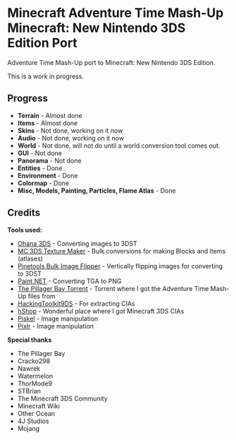 # Minecraft Adventure Time Mash-Up Minecraft: New Nintendo 3DS Edition Port
Adventure Time Mash-Up port to Minecraft: New Nintendo 3DS Edition.

This is a work in progress.

## Progress

- **Terrain** - Almost done
- **Items** - Almost done
- **Skins** - Not done, working on it now
- **Audio** - Not done, working on it now
- **World** - Not done, will not do until a world conversion tool comes out.
- **GUI** - Not done
- **Panorama** - Not done
- **Entities** - Done
- **Environment** - Done
- **Colormap** - Done
- **Misc, Models, Painting, Particles, Flame Atlas** - Done

## Credits

**Tools used:**
- [Ohana 3DS](https://gbatemp.net/attachments/ohana3ds-zip.99223/) - Converting images to 3DST
- [MC 3DS Texture Maker](https://github.com/STBrian/MC3DS-Texture-Maker) - Bulk conversions for making Blocks and Items (atlases)
- [Pinetools Bulk Image Flipper](https://pinetools.com/bulk-batch-flip-image) - Vertically flipping images for converting to 3DST
- [Paint.NET](https://www.getpaint.net/) - Converting TGA to PNG
- [The Pillager Bay Torrent](https://archive.org/details/minecraft-marketplace) - Torrent where I got the Adventure Time Mash-Up files from
- [HackingToolkit9DS](https://github.com/Asia81/HackingToolkit9DS) - For extracting CIAs
- [hShop](https://hshop.erista.me) - Wonderful place where I got Minecraft 3DS CIAs
- [Piskel](https://piskelapp.com) - Image manipulation
- [Pixlr](https://pixlr.com/x) - Image manipulation

**Special thanks**
- The Pillager Bay
- Cracko298
- Nawrek
- Watermelon
- ThorMode9
- STBrian
- The Minecraft 3DS Community
- Minecraft Wiki
- Other Ocean
- 4J Studios
- Mojang
